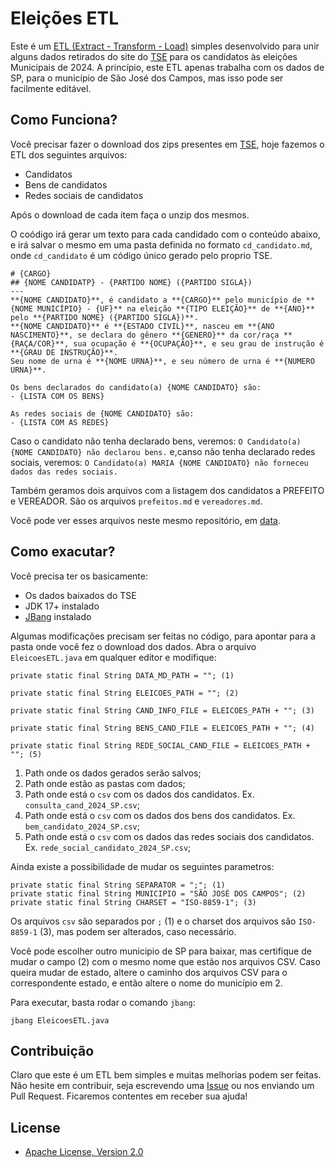 # Eleições ETL

Este é um [ETL (Extract - Transform - Load)](https://www.ibm.com/br-pt/topics/etl) simples desenvolvido para unir alguns dados retirados do site do [TSE](https://dadosabertos.tse.jus.br/dataset/candidatos-2024) para os candidatos às eleições Municipais de 2024. A princípio, este ETL apenas trabalha com os dados de SP, para o município de São José dos Campos, mas isso pode ser facilmente editável.

## Como Funciona?

Você precisar fazer o download dos zips presentes em [TSE](https://dadosabertos.tse.jus.br/dataset/candidatos-2024), hoje fazemos o ETL dos seguintes arquivos:

* Candidatos
* Bens de candidatos
* Redes sociais de candidatos

Após o download de cada item faça o unzip dos mesmos. 

O coódigo irá gerar um texto para cada candidado com o conteúdo abaixo, e irá salvar o mesmo em uma pasta definida no formato `cd_candidato.md`, onde `cd_candidato` é um código único gerado pelo proprio TSE.

```{md}
# {CARGO}
## {NOME CANDIDATP} - {PARTIDO NOME} ({PARTIDO SIGLA})
---
**{NOME CANDIDATO}**, é candidato a **{CARGO}** pelo município de **{NOME MUNICÍPIO} - {UF}** na eleição **{TIPO ELEIÇÃO}** de **{ANO}** pelo **{PARTIDO NOME} ({PARTIDO SIGLA})**.
**{NOME CANDIDATO}** é **{ESTADO CIVIL}**, nasceu em **{ANO NASCIMENTO}**, se declara do gênero **{GENERO}** da cor/raça **{RAÇA/COR}**, sua ocupação é **{OCUPAÇÃO}**, e seu grau de instrução é **{GRAU DE INSTRUÇÃO}**.
Seu nome de urna é **{NOME URNA}**, e seu número de urna é **{NUMERO URNA}**.

Os bens declarados do candidato(a) {NOME CANDIDATO} são:
- {LISTA COM OS BENS}

As redes sociais de {NOME CANDIDATO} são:
- {LISTA COM AS REDES}
```

Caso o candidato não tenha declarado bens, veremos: `O Candidato(a) {NOME CANDIDATO} não declarou bens.` e,canso não tenha declarado redes sociais, veremos: `O Candidato(a) MARIA {NOME CANDIDATO} não forneceu dados das redes sociais.`

Também geramos dois arquivos com a listagem dos candidatos a PREFEITO e VEREADOR. São os arquivos `prefeitos.md` e `vereadores.md`.

Você pode ver esses arquivos neste mesmo repositório, em [data](https://github.com/TapiocaAberta/eleicoes-chatbot/tree/main/data).
## Como exacutar?

Você precisa ter os basicamente:

- Os dados baixados do TSE
- JDK 17+ instalado
- [JBang](https://www.jbang.dev/) instalado

Algumas modificações precisam ser feitas no código, para apontar para a pasta onde você fez o download dos dados. Abra o arquivo `EleicoesETL.java` em qualquer editor e modifique:

```{java}
private static final String DATA_MD_PATH = ""; (1)

private static final String ELEICOES_PATH = ""; (2)

private static final String CAND_INFO_FILE = ELEICOES_PATH + ""; (3)

private static final String BENS_CAND_FILE = ELEICOES_PATH + ""; (4)

private static final String REDE_SOCIAL_CAND_FILE = ELEICOES_PATH + ""; (5)
```

1. Path onde os dados gerados serão salvos;
2. Path onde estão as pastas com dados;
3. Path onde está o `csv` com os dados dos candidatos. Ex. `consulta_cand_2024_SP.csv`;
4. Path onde está o `csv` com os dados dos bens dos candidatos. Ex. `bem_candidato_2024_SP.csv`;
5. Path onde está o `csv` com os dados das redes sociais dos candidatos. Ex. `rede_social_candidato_2024_SP.csv`;

Ainda existe a possibilidade de mudar os seguintes parametros:

```{java}
private static final String SEPARATOR = ";"; (1)
private static final String MUNICIPIO = "SÃO JOSÉ DOS CAMPOS"; (2)
private static final String CHARSET = "ISO-8859-1"; (3)
```

Os arquivos `csv` são separados por `;` (1) e o charset dos arquivos são `ISO-8859-1` (3), mas podem ser alterados, caso necessário.

Você pode escolher outro municipio de SP para baixar, mas certifique de mudar o campo (2) com o mesmo nome que estão nos arquivos CSV. Caso queira mudar de estado, altere o caminho dos arquivos CSV para o correspondente estado, e então altere o nome do município em 2.

Para executar, basta rodar o comando `jbang`:

```
jbang EleicoesETL.java
```

## Contribuição

Claro que este é um ETL bem simples e muitas melhorias podem ser feitas. Não hesite em contribuir, seja escrevendo uma [Issue](https://github.com/TapiocaAberta/eleicoes-chatbot/issues) ou nos enviando um Pull Request. Ficaremos contentes em receber sua ajuda!

## License

* [Apache License, Version 2.0](https://www.apache.org/licenses/LICENSE-2.0)